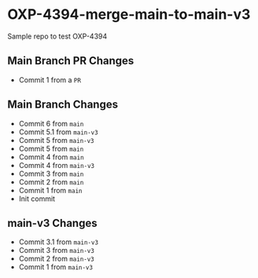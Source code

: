 # OXP-4394-merge-main-to-main-v3
Sample repo to test OXP-4394

## Main Branch PR Changes
- Commit 1 from a `PR`

## Main Branch Changes
- Commit 6 from `main`
- Commit 5.1 from `main-v3`
- Commit 5 from `main-v3`
- Commit 5 from `main`
- Commit 4 from `main`
- Commit 4 from `main-v3`
- Commit 3 from `main`
- Commit 2 from `main`
- Commit 1 from `main`
- Init commit

## main-v3 Changes
- Commit 3.1 from `main-v3`
- Commit 3 from `main-v3`
- Commit 2 from `main-v3`
- Commit 1 from `main-v3`
